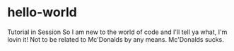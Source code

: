 # hello-world
Tutorial in Session
So I am new to the world of code and I'll tell ya what, I'm lovin it!
Not to be related to Mc'Donalds by any means.
Mc'Donalds sucks.
